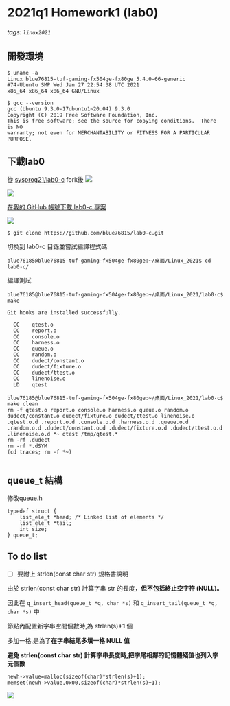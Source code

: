 # 2021q1 Homework1 (lab0)
###### tags: `linux2021`

## 開發環境

```
$ uname -a
Linux blue76815-tuf-gaming-fx504ge-fx80ge 5.4.0-66-generic 
#74-Ubuntu SMP Wed Jan 27 22:54:38 UTC 2021 
x86_64 x86_64 x86_64 GNU/Linux

$ gcc --version
gcc (Ubuntu 9.3.0-17ubuntu1~20.04) 9.3.0 
Copyright (C) 2019 Free Software Foundation, Inc.
This is free software; see the source for copying conditions.  There is NO
warranty; not even for MERCHANTABILITY or FITNESS FOR A PARTICULAR PURPOSE.
```

## 下載lab0
從 [sysprog21/lab0-c](https://github.com/sysprog21/lab0-c/network/members) fork後
![](https://i.imgur.com/Dppt3gB.png)

![](https://i.imgur.com/DAQe6fI.png)

[在我的 GitHub 帳號下載 lab0-c 專案](https://github.com/blue76815/lab0-c)

![](https://i.imgur.com/jteSU9L.png)

`$ git clone https://github.com/blue76815/lab0-c.git`

切換到 lab0-c 目錄並嘗試編譯程式碼:

```
blue76185@blue76815-tuf-gaming-fx504ge-fx80ge:~/桌面/Linux_2021$ cd lab0-c/
```
編譯測試

```
blue76185@blue76815-tuf-gaming-fx504ge-fx80ge:~/桌面/Linux_2021/lab0-c$ make

Git hooks are installed successfully.

  CC	qtest.o
  CC	report.o
  CC	console.o
  CC	harness.o
  CC	queue.o
  CC	random.o
  CC	dudect/constant.o
  CC	dudect/fixture.o
  CC	dudect/ttest.o
  CC	linenoise.o
  LD	qtest
  
blue76185@blue76815-tuf-gaming-fx504ge-fx80ge:~/桌面/Linux_2021/lab0-c$ make clean
rm -f qtest.o report.o console.o harness.o queue.o random.o dudect/constant.o dudect/fixture.o dudect/ttest.o linenoise.o .qtest.o.d .report.o.d .console.o.d .harness.o.d .queue.o.d .random.o.d .dudect/constant.o.d .dudect/fixture.o.d .dudect/ttest.o.d .linenoise.o.d *~ qtest /tmp/qtest.*
rm -rf .dudect
rm -rf *.dSYM
(cd traces; rm -f *~)
  
```
## queue_t 結構
修改queue.h

```
typedef struct {
    list_ele_t *head; /* Linked list of elements */
    list_ele_t *tail;
    int size;    
} queue_t;
```
## To do list
 - [ ] 要附上 strlen(const char str) 規格書說明

由於 strlen(const char str) 計算字串 str 的長度，**但不包括終止空字符 (NULL)。**


因此在 `q_insert_head(queue_t *q, char *s)`
和 `q_insert_tail(queue_t *q, char *s)` 中

節點內配置新字串空間個數時,為 strlen(s)**+1** 個

多加一格,是為了**在字串結尾多填一格 NULL 值**

**避免 strlen(const char str) 計算字串長度時,把字尾相鄰的記憶體殘值也列入字元個數**
```
newh->value=malloc(sizeof(char)*strlen(s)+1);
memset(newh->value,0x00,sizeof(char)*strlen(s)+1);
```
![](https://i.imgur.com/QP6vHbN.png)


